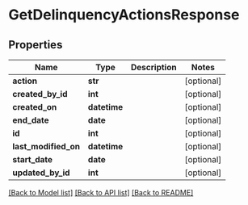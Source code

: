 # GetDelinquencyActionsResponse

## Properties
Name | Type | Description | Notes
------------ | ------------- | ------------- | -------------
**action** | **str** |  | [optional] 
**created_by_id** | **int** |  | [optional] 
**created_on** | **datetime** |  | [optional] 
**end_date** | **date** |  | [optional] 
**id** | **int** |  | [optional] 
**last_modified_on** | **datetime** |  | [optional] 
**start_date** | **date** |  | [optional] 
**updated_by_id** | **int** |  | [optional] 

[[Back to Model list]](../README.md#documentation-for-models) [[Back to API list]](../README.md#documentation-for-api-endpoints) [[Back to README]](../README.md)

